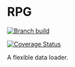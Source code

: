 # RPG

[![Branch build](https://github.com/will08rien/rpg/actions/workflows/build.yml/badge.svg)](https://github.com/will08rien/rpg/actions/workflows/build.yml)

[![Coverage Status](https://coveralls.io/repos/github/will08rien/rpg/badge.svg?branch=main)](https://coveralls.io/github/will08rien/rpg?branch=main)

A flexible data loader.

